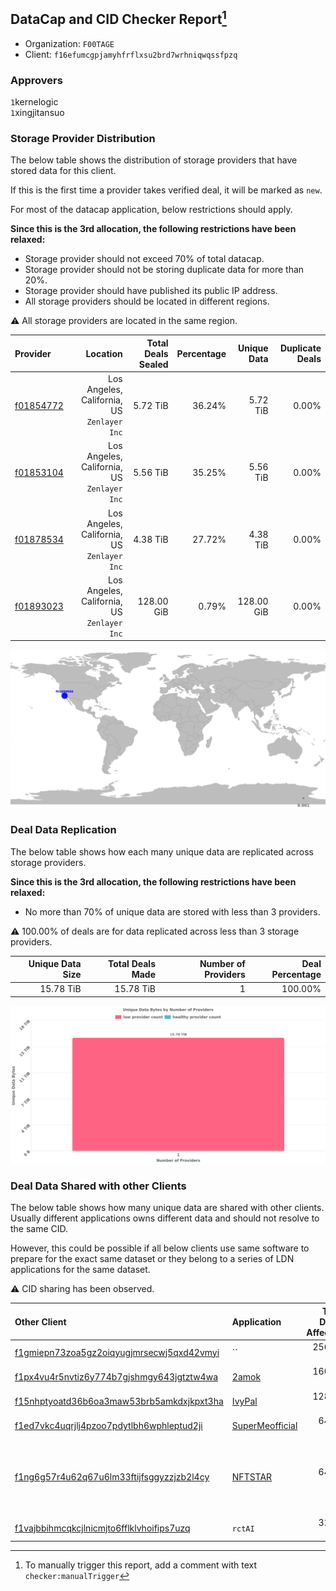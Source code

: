 ## DataCap and CID Checker Report[^1]
 - Organization: `F00TAGE `
 - Client: `f16efumcgpjamyhfrflxsu2brd7wrhniqwqssfpzq`
### Approvers
`1`kernelogic<br/>`1`xingjitansuo

### Storage Provider Distribution
The below table shows the distribution of storage providers that have stored data for this client.

If this is the first time a provider takes verified deal, it will be marked as `new`.

For most of the datacap application, below restrictions should apply.

**Since this is the 3rd allocation, the following restrictions have been relaxed:**
 - Storage provider should not exceed 70% of total datacap.
 - Storage provider should not be storing duplicate data for more than 20%.
 - Storage provider should have published its public IP address.
 - All storage providers should be located in different regions.

⚠️ All storage providers are located in the same region.

| Provider                                              |                                       Location | Total Deals Sealed | Percentage | Unique Data | Duplicate Deals |
| :---------------------------------------------------- | ---------------------------------------------: | -----------------: | ---------: | ----------: | --------------: |
| [f01854772](https://filfox.info/en/address/f01854772) | Los Angeles, California, US<br/>`Zenlayer Inc` |           5.72 TiB |     36.24% |    5.72 TiB |           0.00% |
| [f01853104](https://filfox.info/en/address/f01853104) | Los Angeles, California, US<br/>`Zenlayer Inc` |           5.56 TiB |     35.25% |    5.56 TiB |           0.00% |
| [f01878534](https://filfox.info/en/address/f01878534) | Los Angeles, California, US<br/>`Zenlayer Inc` |           4.38 TiB |     27.72% |    4.38 TiB |           0.00% |
| [f01893023](https://filfox.info/en/address/f01893023) | Los Angeles, California, US<br/>`Zenlayer Inc` |         128.00 GiB |      0.79% |  128.00 GiB |           0.00% |

![Provider Distribution](https://raw.githubusercontent.com/data-preservation-programs/filplus-checker-assets/main/filecoin-project/filecoin-plus-large-datasets/issues/1089/1673582681965.png)
### Deal Data Replication
The below table shows how each many unique data are replicated across storage providers.

**Since this is the 3rd allocation, the following restrictions have been relaxed:**
- No more than 70% of unique data are stored with less than 3 providers.

⚠️ 100.00% of deals are for data replicated across less than 3 storage providers.

| Unique Data Size | Total Deals Made | Number of Providers | Deal Percentage |
| ---------------: | ---------------: | ------------------: | --------------: |
|        15.78 TiB |        15.78 TiB |                   1 |         100.00% |

![Replication Distribution](https://raw.githubusercontent.com/data-preservation-programs/filplus-checker-assets/main/filecoin-project/filecoin-plus-large-datasets/issues/1089/1673582682597.png)
### Deal Data Shared with other Clients
The below table shows how many unique data are shared with other clients.
Usually different applications owns different data and should not resolve to the same CID.

However, this could be possible if all below clients use same software to prepare for the exact same dataset or they belong to a series of LDN applications for the same dataset.

⚠️ CID sharing has been observed.

| Other Client                                                                                                          | Application                                                                                     | Total Deals Affected | Unique CIDs | Approvers                                                                                                |
| :-------------------------------------------------------------------------------------------------------------------- | :---------------------------------------------------------------------------------------------- | -------------------: | ----------: | :------------------------------------------------------------------------------------------------------- |
| [f1gmiepn73zoa5gz2oiqyugjmrsecwj5qxd42vmyi](https://filfox.info/en/address/f1gmiepn73zoa5gz2oiqyugjmrsecwj5qxd42vmyi) | ``                                                                                              |           256.00 GiB |           8 | Unknown                                                                                                  |
| [f1px4vu4r5nvtiz6y774b7gjshmgy643jgtztw4wa](https://filfox.info/en/address/f1px4vu4r5nvtiz6y774b7gjshmgy643jgtztw4wa) | [2amok](https://github.com/filecoin-project/filecoin-plus-large-datasets/issues/1173)           |           160.00 GiB |           5 | `1`stcouldlisa<br/>`1`xingjitansuo                                                                       |
| [f15nhptyoatd36b6oa3maw53brb5amkdxjkpxt3ha](https://filfox.info/en/address/f15nhptyoatd36b6oa3maw53brb5amkdxjkpxt3ha) | [IvyPal](https://github.com/filecoin-project/filecoin-plus-large-datasets/issues/1084)          |           128.00 GiB |           4 | `1`kernelogic<br/>`1`stcouldlisa                                                                         |
| [f1ed7vkc4uqrjlj4pzoo7pdytlbh6wphleptud2ji](https://filfox.info/en/address/f1ed7vkc4uqrjlj4pzoo7pdytlbh6wphleptud2ji) | [SuperMeofficial](https://github.com/filecoin-project/filecoin-plus-large-datasets/issues/1314) |            64.00 GiB |           2 | `1`Defil2022<br/>`1`psh0691                                                                              |
| [f1ng6g57r4u62q67u6lm33ftijfsggyzzjzb2l4cy](https://filfox.info/en/address/f1ng6g57r4u62q67u6lm33ftijfsggyzzjzb2l4cy) | [NFTSTAR](https://github.com/filecoin-project/filecoin-plus-large-datasets/issues/960)          |            64.00 GiB |           2 | `1`1ane-1<br/>`1`Defil2022<br/>`2`newwebgroup<br/>`1`psh0691<br/>`1`stcouldlisa<br/>`2`Tom-OriginStorage |
| [f1vajbbihmcqkcjlnicmjto6fflklvhoifips7uzq](https://filfox.info/en/address/f1vajbbihmcqkcjlnicmjto6fflklvhoifips7uzq) | `rctAI`                                                                                         |            32.00 GiB |           1 | Unknown                                                                                                  |

[^1]: To manually trigger this report, add a comment with text `checker:manualTrigger`
